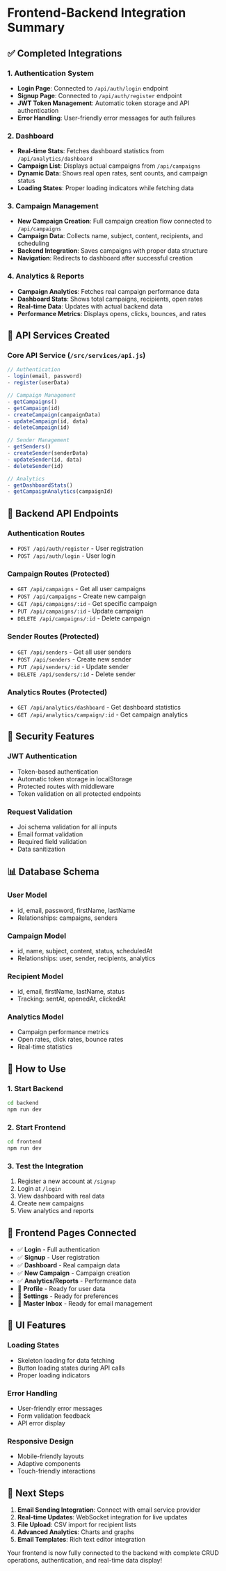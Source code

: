 # Frontend-Backend Integration Summary

## ✅ Completed Integrations

### 1. Authentication System
- **Login Page**: Connected to `/api/auth/login` endpoint
- **Signup Page**: Connected to `/api/auth/register` endpoint
- **JWT Token Management**: Automatic token storage and API authentication
- **Error Handling**: User-friendly error messages for auth failures

### 2. Dashboard
- **Real-time Stats**: Fetches dashboard statistics from `/api/analytics/dashboard`
- **Campaign List**: Displays actual campaigns from `/api/campaigns`
- **Dynamic Data**: Shows real open rates, sent counts, and campaign status
- **Loading States**: Proper loading indicators while fetching data

### 3. Campaign Management
- **New Campaign Creation**: Full campaign creation flow connected to `/api/campaigns`
- **Campaign Data**: Collects name, subject, content, recipients, and scheduling
- **Backend Integration**: Saves campaigns with proper data structure
- **Navigation**: Redirects to dashboard after successful creation

### 4. Analytics & Reports
- **Campaign Analytics**: Fetches real campaign performance data
- **Dashboard Stats**: Shows total campaigns, recipients, open rates
- **Real-time Data**: Updates with actual backend data
- **Performance Metrics**: Displays opens, clicks, bounces, and rates

## 🔧 API Services Created

### Core API Service (`/src/services/api.js`)
```javascript
// Authentication
- login(email, password)
- register(userData)

// Campaign Management
- getCampaigns()
- getCampaign(id)
- createCampaign(campaignData)
- updateCampaign(id, data)
- deleteCampaign(id)

// Sender Management
- getSenders()
- createSender(senderData)
- updateSender(id, data)
- deleteSender(id)

// Analytics
- getDashboardStats()
- getCampaignAnalytics(campaignId)
```

## 🎯 Backend API Endpoints

### Authentication Routes
- `POST /api/auth/register` - User registration
- `POST /api/auth/login` - User login

### Campaign Routes (Protected)
- `GET /api/campaigns` - Get all user campaigns
- `POST /api/campaigns` - Create new campaign
- `GET /api/campaigns/:id` - Get specific campaign
- `PUT /api/campaigns/:id` - Update campaign
- `DELETE /api/campaigns/:id` - Delete campaign

### Sender Routes (Protected)
- `GET /api/senders` - Get all user senders
- `POST /api/senders` - Create new sender
- `PUT /api/senders/:id` - Update sender
- `DELETE /api/senders/:id` - Delete sender

### Analytics Routes (Protected)
- `GET /api/analytics/dashboard` - Get dashboard statistics
- `GET /api/analytics/campaign/:id` - Get campaign analytics

## 🔐 Security Features

### JWT Authentication
- Token-based authentication
- Automatic token storage in localStorage
- Protected routes with middleware
- Token validation on all protected endpoints

### Request Validation
- Joi schema validation for all inputs
- Email format validation
- Required field validation
- Data sanitization

## 📊 Database Schema

### User Model
- id, email, password, firstName, lastName
- Relationships: campaigns, senders

### Campaign Model
- id, name, subject, content, status, scheduledAt
- Relationships: user, sender, recipients, analytics

### Recipient Model
- id, email, firstName, lastName, status
- Tracking: sentAt, openedAt, clickedAt

### Analytics Model
- Campaign performance metrics
- Open rates, click rates, bounce rates
- Real-time statistics

## 🚀 How to Use

### 1. Start Backend
```bash
cd backend
npm run dev
```

### 2. Start Frontend
```bash
cd frontend
npm run dev
```

### 3. Test the Integration
1. Register a new account at `/signup`
2. Login at `/login`
3. View dashboard with real data
4. Create new campaigns
5. View analytics and reports

## 📱 Frontend Pages Connected

- ✅ **Login** - Full authentication
- ✅ **Signup** - User registration
- ✅ **Dashboard** - Real campaign data
- ✅ **New Campaign** - Campaign creation
- ✅ **Analytics/Reports** - Performance data
- 🔄 **Profile** - Ready for user data
- 🔄 **Settings** - Ready for preferences
- 🔄 **Master Inbox** - Ready for email management

## 🎨 UI Features

### Loading States
- Skeleton loading for data fetching
- Button loading states during API calls
- Proper loading indicators

### Error Handling
- User-friendly error messages
- Form validation feedback
- API error display

### Responsive Design
- Mobile-friendly layouts
- Adaptive components
- Touch-friendly interactions

## 🔄 Next Steps

1. **Email Sending Integration**: Connect with email service provider
2. **Real-time Updates**: WebSocket integration for live updates
3. **File Upload**: CSV import for recipient lists
4. **Advanced Analytics**: Charts and graphs
5. **Email Templates**: Rich text editor integration

Your frontend is now fully connected to the backend with complete CRUD operations, authentication, and real-time data display!